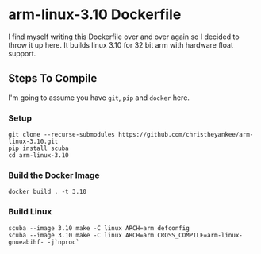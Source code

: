 # arm-linux-3.10 Dockerfile
I find myself writing this Dockerfile over and over again so I decided to throw it up here. It builds linux 3.10 for 32 bit arm with hardware float support.
## Steps To Compile
I'm going to assume you have `git`, `pip` and `docker` here.
### Setup
```
git clone --recurse-submodules https://github.com/christheyankee/arm-linux-3.10.git
pip install scuba
cd arm-linux-3.10
```
### Build the Docker Image
```
docker build . -t 3.10
```
### Build Linux
```
scuba --image 3.10 make -C linux ARCH=arm defconfig
scuba --image 3.10 make -C linux ARCH=arm CROSS_COMPILE=arm-linux-gnueabihf- -j`nproc`
```

